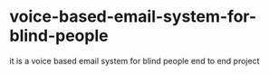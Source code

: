 # voice-based-email-system-for-blind-people 
it is a voice based email system for blind people end to end project





